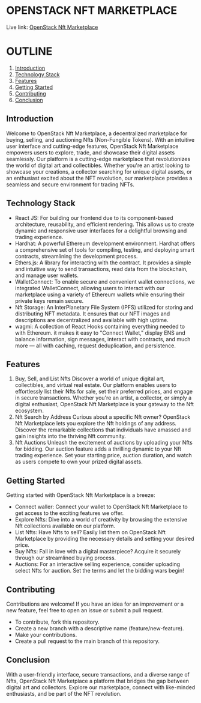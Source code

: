 # OPENSTACK NFT MARKETPLACE
Live link: [OpenStack Nft Marketplace]()

# OUTLINE
1.  [Introduction](#introduction)
2.  [Technology Stack](#technology-stack)
3.  [Features](#features)
4.  [Getting Started](#getting-started)
5.  [Contributing](#contributing)
6.  [Conclusion](#conclusion)

## Introduction
Welcome to OpenStack Nft Marketplace, a decentralized marketplace for buying, selling, and auctioning Nfts (Non-Fungible Tokens). With an intuitive user interface and cutting-edge features, OpenStack Nft Marketplace empowers users to explore, trade, and showcase their digital assets seamlessly. Our platform is a cutting-edge marketplace that revolutionizes the world of digital art and collectibles. Whether you're an artist looking to showcase your creations, a collector searching for unique digital assets, or an enthusiast excited about the NFT revolution, our marketplace provides a seamless and secure environment for trading NFTs.

## Technology Stack
- React JS: For building our frontend due to its component-based architecture, reusability, and efficient rendering. This allows us to create dynamic and responsive user interfaces for a delightful browsing and trading experience.
- Hardhat: A powerful Ethereum development environment. Hardhat offers a comprehensive set of tools for compiling, testing, and deploying smart contracts, streamlining the development process.
- Ethers.js: A library for interacting with the contract. It provides a simple and intuitive way to send transactions, read data from the blockchain, and manage user wallets.
- WalletConnect: To enable secure and convenient wallet connections, we integrated WalletConnect, allowing users to interact with our marketplace using a variety of Ethereum wallets while ensuring their private keys remain secure.
- Nft Storage: An InterPlanetary File System (IPFS) utilized for storing and distributing NFT metadata. It ensures that our NFT images and descriptions are decentralized and available with high uptime.
- wagmi: A collection of React Hooks containing everything needed to with Ethereum. it makes it easy to "Connect Wallet," display ENS and balance information, sign messages, interact with contracts, and much more — all with caching, request deduplication, and persistence.

## Features
1. Buy, Sell, and List Nfts
Discover a world of unique digital art, collectibles, and virtual real estate. Our platform enables users to effortlessly list their Nfts for sale, set their preferred prices, and engage in secure transactions. Whether you're an artist, a collector, or simply a digital enthusiast, OpenStack Nft Marketplace is your gateway to the Nft ecosystem.
2. Nft Search by Address
Curious about a specific Nft owner? OpenStack Nft Marketplace lets you explore the Nft holdings of any address. Discover the remarkable collections that individuals have amassed and gain insights into the thriving Nft community.
3. Nft Auctions
Unleash the excitement of auctions by uploading your Nfts for bidding. Our auction feature adds a thrilling dynamic to your Nft trading experience. Set your starting price, auction duration, and watch as users compete to own your prized digital assets.

## Getting Started
Getting started with OpenStack Nft Marketplace is a breeze:
- Connect waller: Connect your wallet to OpenStack Nft Marketplace to get access to the exciting features we offer.
- Explore Nfts: Dive into a world of creativity by browsing the extensive Nft collections available on our platform.
- List Nfts: Have Nfts to sell? Easily list them on OpenStack Nft Marketplace by providing the necessary details and setting your desired price.
- Buy Nfts: Fall in love with a digital masterpiece? Acquire it securely through our streamlined buying process.
- Auctions: For an interactive selling experience, consider uploading select Nfts for auction. Set the terms and let the bidding wars begin!

## Contributing
Contributions are welcome! If you have an idea for an improvement or a new feature, feel free to open an issue or submit a pull request.
- To contribute, fork this repository.
- Create a new branch with a descriptive name (feature/new-feature).
- Make your contributions.
- Create a pull request to the main branch of this repository.

## Conclusion
With a user-friendly interface, secure transactions, and a diverse range of Nfts, OpenStack Nft Marketplace a platform that bridges the gap between digital art and collectors. Explore our marketplace, connect with like-minded enthusiasts, and be part of the NFT revolution.
